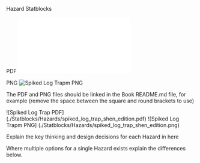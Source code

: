 Hazard Statblocks

PDF
![Spiked Log Trap PDF](./Statblocks/Hazards/spiked_log_trap_shen_edition.pdf) 

PNG
![Spiked Log Trapm PNG](./Statblocks/Hazards/spiked_log_trap_shen_edition.png)

The PDF and PNG files should be linked in the Book README.md file, for example (remove the space between the square and round brackets to use)

![Spiked Log Trap PDF] (./Statblocks/Hazards/spiked_log_trap_shen_edition.pdf) ![Spiked Log Trapm PNG] (./Statblocks/Hazards/spiked_log_trap_shen_edition.png)

Explain the key thinking and design decisions for each Hazard in here

Where multiple options for a single Hazard exists explain the differences below.
